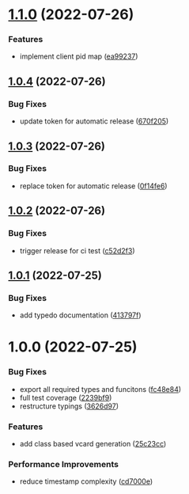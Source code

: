 # [1.1.0](https://github.com/1nVitr0/lib-generate-vcard/compare/v1.0.4...v1.1.0) (2022-07-26)


### Features

* implement client pid map ([ea99237](https://github.com/1nVitr0/lib-generate-vcard/commit/ea99237d8d1e1de682fc8ed473f0766ae92722f6))

## [1.0.4](https://github.com/1nVitr0/lib-generate-vcard/compare/v1.0.3...v1.0.4) (2022-07-26)


### Bug Fixes

* update token for automatic release ([670f205](https://github.com/1nVitr0/lib-generate-vcard/commit/670f2057538266155bc5c1a17160ae9eb0553cd0))

## [1.0.3](https://github.com/1nVitr0/lib-generate-vcard/compare/v1.0.2...v1.0.3) (2022-07-26)


### Bug Fixes

* replace token for automatic release ([0f14fe6](https://github.com/1nVitr0/lib-generate-vcard/commit/0f14fe62e80c99a94f7270ca862db5e051d65875))

## [1.0.2](https://github.com/1nVitr0/lib-generate-vcard/compare/v1.0.1...v1.0.2) (2022-07-26)


### Bug Fixes

* trigger release for ci test ([c52d2f3](https://github.com/1nVitr0/lib-generate-vcard/commit/c52d2f391a2cc579e573cb275579a1b00c512b95))

## [1.0.1](https://github.com/1nVitr0/lib-generate-vcard/compare/v1.0.0...v1.0.1) (2022-07-25)


### Bug Fixes

* add typedo documentation ([413797f](https://github.com/1nVitr0/lib-generate-vcard/commit/413797f4c8efaa5463c23c45e68f91a3e9d9e693))

# 1.0.0 (2022-07-25)


### Bug Fixes

* export all required types and funcitons ([fc48e84](https://github.com/1nVitr0/lib-generate-vcard/commit/fc48e8498121172b2c84a3ebd3ba144f40336f87))
* full test coverage ([2239bf9](https://github.com/1nVitr0/lib-generate-vcard/commit/2239bf91258ccba6f0b2cd4f22b4f5a37068c803))
* restructure typings ([3626d97](https://github.com/1nVitr0/lib-generate-vcard/commit/3626d97a1e4c8116bd9689782789c1e15637863d))


### Features

* add class based vcard generation ([25c23cc](https://github.com/1nVitr0/lib-generate-vcard/commit/25c23cc75910083fd97d8d24cdf3fe170d8165da))


### Performance Improvements

* reduce timestamp complexity ([cd7000e](https://github.com/1nVitr0/lib-generate-vcard/commit/cd7000e7929be93b725d6847092bad32c8c23a19))
